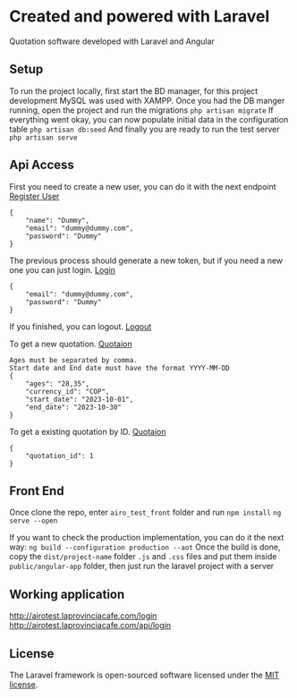 # Created and powered with Laravel
Quotation software developed with Laravel and Angular
## Setup
To run the project locally, first start the BD manager, for this project development MySQL was used with XAMPP. Once you had the DB manger running, open the project and run the migrations
`php artisan migrate`
If everything went okay, you can now populate initial data in the configuration table
`php artisan db:seed`
And finally you are ready to run the test server
`php artisan serve`

## Api Access
First you need to create a new user, you can do it with the next endpoint
[Register User](http://127.0.0.1:8000/api/register)
```
{
	"name": "Dummy",
    "email": "dummy@dummy.com",
    "password": "Dummy"
}
```

The previous process should generate a new token, but if you need a new one you can just login.
[Login](http://127.0.0.1:8000/api/login)
```
{
    "email": "dummy@dummy.com",
    "password": "Dummy"
}
```

If you finished, you can logout.
[Logout](http://127.0.0.1:8000/api/logout)

To get a new quotation.
[Quotaion](http://127.0.0.1:8000/api/quotations/calculate-quotation)
```
Ages must be separated by comma.
Start date and End date must have the format YYYY-MM-DD
{
    "ages": "28,35",
    "currency_id": "COP",
    "start_date": "2023-10-01",
    "end_date": "2023-10-30"
}
```

To get a existing quotation by ID.
[Quotaion](http://127.0.0.1:8000/api/quotations/calculate-quotation)
```
{
    "quotation_id": 1
}
```

## Front End
Once clone the repo, enter `airo_test_front` folder and run
`npm install`
`ng serve --open`

If you want to check the production implementation, you can do it the next way:
`ng build --configuration production --aot`
Once the build is done, copy the `dist/project-name` folder `.js` and `.css` files and put them inside `public/angular-app` folder, then just run the laravel project with a server


## Working application
http://airotest.laprovinciacafe.com/login
http://airotest.laprovinciacafe.com/api/login

## License

The Laravel framework is open-sourced software licensed under the [MIT license](https://opensource.org/licenses/MIT).
